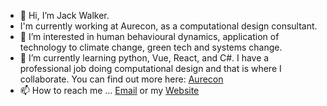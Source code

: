 - 👋 Hi, I’m Jack Walker.
- I'm currently working at Aurecon, as a computational design consultant.
- 👀 I’m interested in human behavioural dynamics, application of technology to climate change, green tech and systems change.
- 🌱 I’m currently learning python, Vue, React, and C#.
I have a professional job doing computational design and that is where I collaborate. You can find out more here: [Aurecon](https://www.aurecon.com)
- 📫 How to reach me ... [Email](mailto:hello@jackwalker.co.nz) or my [Website](https://jackwalker.co.nz)

<!---
compdesigner-nz/compdesigner-nz is a ✨ special ✨ repository because its `README.md` (this file) appears on your GitHub profile.
You can click the Preview link to take a look at your changes.
--->
